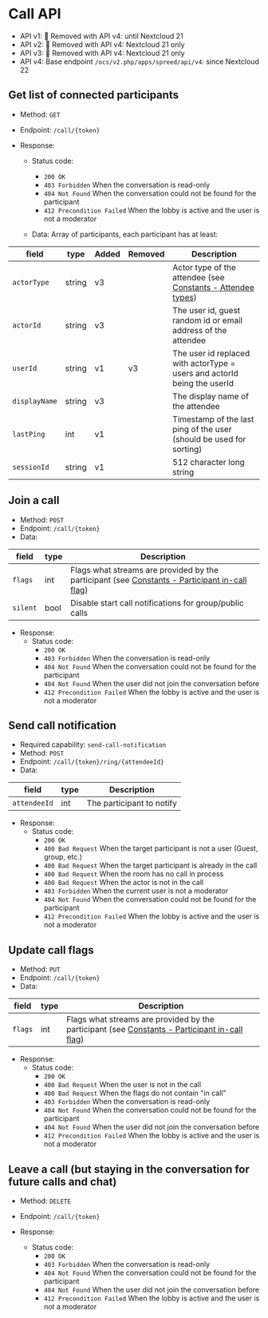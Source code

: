 # Call API

* API v1: 🏁 Removed with API v4: until Nextcloud 21
* API v2: 🏁 Removed with API v4: Nextcloud 21 only
* API v3: 🏁 Removed with API v4: Nextcloud 21 only
* API v4: Base endpoint `/ocs/v2.php/apps/spreed/api/v4`: since Nextcloud 22

## Get list of connected participants

* Method: `GET`
* Endpoint: `/call/{token}`

* Response:
    - Status code:
        + `200 OK`
        + `403 Forbidden` When the conversation is read-only
        + `404 Not Found` When the conversation could not be found for the participant
        + `412 Precondition Failed` When the lobby is active and the user is not a moderator

    - Data:
        Array of participants, each participant has at least:

| field         | type   | Added | Removed | Description                                                                                |
|---------------|--------|-------|---------|--------------------------------------------------------------------------------------------|
| `actorType`   | string | v3    |         | Actor type of the attendee (see [Constants - Attendee types](constants.md#attendee-types)) |
| `actorId`     | string | v3    |         | The user id, guest random id or email address of the attendee                              |
| `userId`      | string | v1    | v3      | The user id replaced with actorType = users and actorId being the userId                   |
| `displayName` | string | v3    |         | The display name of the attendee                                                           |
| `lastPing`    | int    | v1    |         | Timestamp of the last ping of the user (should be used for sorting)                        |
| `sessionId`   | string | v1    |         | 512 character long string                                                                  |

## Join a call

* Method: `POST`
* Endpoint: `/call/{token}`
* Data:

| field    | type | Description                                                                                                                            |
|----------|------|----------------------------------------------------------------------------------------------------------------------------------------|
| `flags`  | int  | Flags what streams are provided by the participant (see [Constants - Participant in-call flag](constants.md#participant-in-call-flag)) |
| `silent` | bool | Disable start call notifications for group/public calls                                                                                |

* Response:
    - Status code:
        + `200 OK`
        + `403 Forbidden` When the conversation is read-only
        + `404 Not Found` When the conversation could not be found for the participant
        + `404 Not Found` When the user did not join the conversation before
        + `412 Precondition Failed` When the lobby is active and the user is not a moderator

## Send call notification

* Required capability: `send-call-notification`
* Method: `POST`
* Endpoint: `/call/{token}/ring/{attendeeId}`
* Data:

| field        | type | Description               |
|--------------|------|---------------------------|
| `attendeeId` | int  | The participant to notify |

* Response:
    - Status code:
        + `200 OK`
        + `400 Bad Request` When the target participant is not a user (Guest, group, etc.)
        + `400 Bad Request` When the target participant is already in the call
        + `400 Bad Request` When the room has no call in process
        + `400 Bad Request` When the actor is not in the call
        + `403 Forbidden` When the current user is not a moderator
        + `404 Not Found` When the conversation could not be found for the participant
        + `412 Precondition Failed` When the lobby is active and the user is not a moderator

## Update call flags

* Method: `PUT`
* Endpoint: `/call/{token}`
* Data:

| field   | type | Description                                                                                                                            |
|---------|------|----------------------------------------------------------------------------------------------------------------------------------------|
| `flags` | int  | Flags what streams are provided by the participant (see [Constants - Participant in-call flag](constants.md#participant-in-call-flag)) |

* Response:
    - Status code:
        + `200 OK`
        + `400 Bad Request` When the user is not in the call
        + `400 Bad Request` When the flags do not contain "in call"
        + `403 Forbidden` When the conversation is read-only
        + `404 Not Found` When the conversation could not be found for the participant
        + `404 Not Found` When the user did not join the conversation before
        + `412 Precondition Failed` When the lobby is active and the user is not a moderator

## Leave a call (but staying in the conversation for future calls and chat)

* Method: `DELETE`
* Endpoint: `/call/{token}`

* Response:
    - Status code:
        + `200 OK`
        + `403 Forbidden` When the conversation is read-only
        + `404 Not Found` When the conversation could not be found for the participant
        + `404 Not Found` When the user did not join the conversation before
        + `412 Precondition Failed` When the lobby is active and the user is not a moderator
